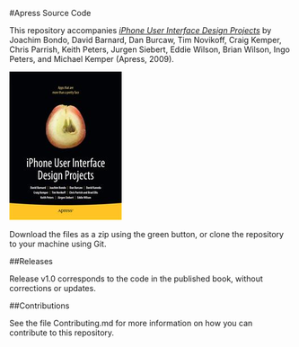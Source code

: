 #Apress Source Code

This repository accompanies [*iPhone User Interface Design Projects*](http://www.apress.com/9781430223597) by Joachim Bondo, David Barnard, Dan Burcaw, Tim Novikoff, Craig Kemper, Chris Parrish, Keith Peters, Jurgen Siebert, Eddie Wilson, Brian Wilson, Ingo Peters, and Michael Kemper (Apress, 2009).

![Cover image](9781430223597.jpg)

Download the files as a zip using the green button, or clone the repository to your machine using Git.

##Releases

Release v1.0 corresponds to the code in the published book, without corrections or updates.

##Contributions

See the file Contributing.md for more information on how you can contribute to this repository.
